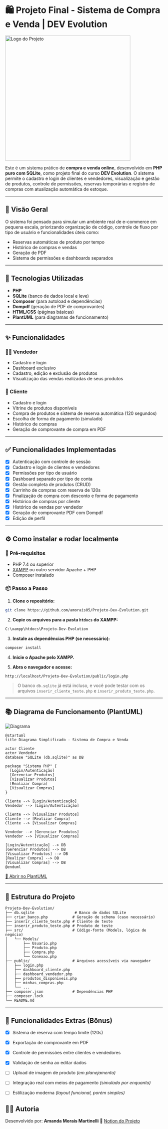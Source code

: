# 🛍️ Projeto Final - Sistema de Compra e Venda | DEV Evolution

<p align="left">
  <img src="public/img/logo.png" alt="Logo do Projeto" width="400">
</p>

Este é um sistema prático de **compra e venda online**, desenvolvido em **PHP puro com SQLite**, como projeto final do curso **DEV Evolution**. O sistema permite o cadastro e login de clientes e vendedores, visualização e gestão de produtos, controle de permissões, reservas temporárias e registro de compras com atualização automática de estoque.

---

## 🔎 Visão Geral

O sistema foi pensado para simular um ambiente real de e-commerce em pequena escala, priorizando organização de código, controle de fluxo por tipo de usuário e funcionalidades úteis como:

* Reservas automáticas de produto por tempo
* Histórico de compras e vendas
* Geração de PDF
* Sistema de permissões e dashboards separados

---

## 🧰 Tecnologias Utilizadas

* **PHP**
* **SQLite** (banco de dados local e leve)
* **Composer** (para autoload e dependências)
* **Dompdf** (geração de PDF de comprovantes)
* **HTML/CSS** (páginas básicas)
* **PlantUML** (para diagramas de funcionamento)

---

## ✨ Funcionalidades

### 🧑‍💼 Vendedor

* Cadastro e login
* Dashboard exclusivo
* Cadastro, edição e exclusão de produtos
* Visualização das vendas realizadas de seus produtos

### 🛒 Cliente

* Cadastro e login
* Vitrine de produtos disponíveis
* Compra de produtos e sistema de reserva automática (120 segundos)
* Escolha de forma de pagamento (simulado)
* Histórico de compras
* Geração de comprovante de compra em PDF

---

## ✅ Funcionalidades Implementadas

* [x] Autenticação com controle de sessão
* [x] Cadastro e login de clientes e vendedores
* [x] Permissões por tipo de usuário
* [x] Dashboard separado por tipo de conta
* [x] Gestão completa de produtos (CRUD)
* [x] Carrinho de compras com reserva de 120s
* [x] Finalização de compra com desconto e forma de pagamento
* [x] Histórico de compras por cliente
* [x] Histórico de vendas por vendedor
* [x] Geração de comprovante PDF com Dompdf
* [x] Edição de perfil

---

## ⚙️ Como instalar e rodar localmente

### 🔧 Pré-requisitos

* PHP 7.4 ou superior
* [XAMPP](https://www.apachefriends.org/pt_br/index.html) ou outro servidor Apache + PHP
* Composer instalado

### 📦 Passo a Passo

1. **Clone o repositório:**

```bash
git clone https://github.com/amorais05/Projeto-Dev-Evolution.git
```

2. **Copie os arquivos para a pasta `htdocs` do XAMPP:**

```bash
C:\xampp\htdocs\Projeto-Dev-Evolution
```

3. **Instale as dependências PHP (se necessário):**

```bash
composer install
```

4. **Inicie o Apache pelo XAMPP.**

5. **Abra o navegador e acesse:**

```
http://localhost/Projeto-Dev-Evolution/public/login.php
```

> O banco `db.sqlite` já está incluso, e você pode testar com os arquivos `inserir_cliente_teste.php` e `inserir_produto_teste.php`.

---

## 📚 Diagrama de Funcionamento (PlantUML)

![Diagrama](public/img/diagrama.png)

```
@startuml
title Diagrama Simplificado - Sistema de Compra e Venda

actor Cliente
actor Vendedor
database "SQLite (db.sqlite)" as DB

package "Sistema PHP" {
  [Login/Autenticação]
  [Gerenciar Produtos]
  [Visualizar Produtos]
  [Realizar Compra]
  [Visualizar Compras]
}

Cliente --> [Login/Autenticação]
Vendedor --> [Login/Autenticação]

Cliente --> [Visualizar Produtos]
Cliente --> [Realizar Compra]
Cliente --> [Visualizar Compras]

Vendedor --> [Gerenciar Produtos]
Vendedor --> [Visualizar Compras]

[Login/Autenticação] --> DB
[Gerenciar Produtos] --> DB
[Visualizar Produtos] --> DB
[Realizar Compra] --> DB
[Visualizar Compras] --> DB
@enduml

```
[🔗 Abrir no PlantUML](https://www.plantuml.com/plantuml/umla/VPAnJiCm48RtUufJ9nW2...)

---

## 📁 Estrutura do Projeto

```
Projeto-Dev-Evolution/
├── db.sqlite                  # Banco de dados SQLite
├── criar_banco.php           # Geração de schema (caso necessário)
├── inserir_cliente_teste.php # Cliente de teste
├── inserir_produto_teste.php # Produto de teste
├── src/                      # Código-fonte (Models, lógica de negócio)
│   └── Models/
│       ├── Usuario.php
│       ├── Produto.php
│       ├── Compra.php
│       └── Conexao.php
├── public/                   # Arquivos acessíveis via navegador
│   ├── login.php
│   ├── dashboard_cliente.php
│   ├── dashboard_vendedor.php
│   ├── produtos_disponiveis.php
│   ├── minhas_compras.php
│   └── ...
├── composer.json             # Dependências PHP
├── composer.lock
└── README.md
```

---

## 🧪 Funcionalidades Extras (Bônus)

* [x] Sistema de reserva com tempo limite (120s)
* [x] Exportação de comprovante em PDF
* [x] Controle de permissões entre clientes e vendedores
* [x] Validação de senha ao editar dados
* [ ] Upload de imagem de produto *(em planejamento)*
* [ ] Integração real com meios de pagamento *(simulado por enquanto)*
* [ ] Estilização moderna *(layout funcional, porém simples)*


## 🧑‍💻 Autoria

Desenvolvido por:
**Amanda Morais Martinelli**
📘 [Notion do Projeto](https://www.notion.so/Projeto-pr-tico-2209b6d7d7978037ae16f5b72712307b)


